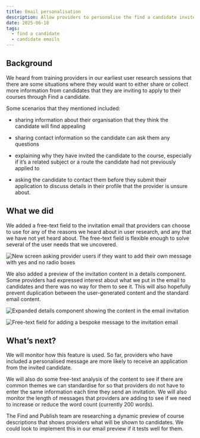 ```yaml
---
title: Email personalisation
description: Allow providers to personalise the find a candidate invite email 
date: 2025-06-18
tags:
  - find a candidate
  - candidate emails
---
```

## Background

We heard from training providers in our earliest user research sessions that there are some situations where they would want to either share or collect more information from candidates that they are inviting to apply to their courses through Find a candidate.

Some scenarios that they mentioned included:

- sharing information about their organisation that they think the candidate will find appealing

- sharing contact information so the candidate can ask them any questions

- explaining why they have invited the candidate to the course, especially if it’s a related subject or a route the candidate had not previously applied to

- asking the candidate to contact them before they submit their application to discuss details in their profile that the provider is unsure about.

## What we did

We added a free-text field to the invitation email that providers can choose to use for any of the reasons we heard about in user research, and any that we have not yet heard about. The free-text field is flexible enough to solve several of the user needs that we uncovered.

![New screen asking provider users if they want to add their own message with yes and no radio boxes](add-own-message-yes-no.png)

We also added a preview of the invitation content in a details component. Some providers had expressed interest about what we put in the email to candidates and there was no way for them to see it. This will also hopefully prevent duplication between the user-generated content and the standard email content.

![Expanded details component showing the content in the email invitation](email-content-preview.png)

![Free-text field for adding a bespoke message to the invitation email](message-entry.png)

## What’s next?

We will monitor how this feature is used. So far, providers who have included a personalised message are more likely to receive an application from the invited candidate.

We will also do some free-text analysis of the content to see if there are common themes we can standardise for so that providers do not have to enter the same information each time they send an invitation. We will also monitor the length of messages that providers are adding to see if we need to increase or reduce the word count (currently 200 words).

The Find and Publish team are researching a dynamic preview of course descriptions that shows providers what will be shown to candidates. We could look to implement this in our email preview if it tests well for them.
